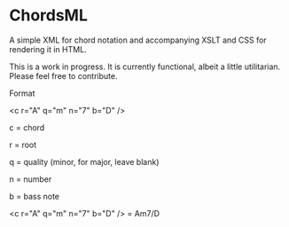 ChordsML
========

A simple XML for chord notation and accompanying XSLT and CSS for rendering it in HTML.

This is a work in progress. It is currently functional, albeit a little utilitarian. Please feel free to contribute.

Format

&lt;c r="A" q="m" n="7" b="D" /&gt;

c = chord

r = root

q = quality (minor, for major, leave blank)

n = number

b = bass note

&lt;c r="A" q="m" n="7" b="D" /&gt; = Am7/D
